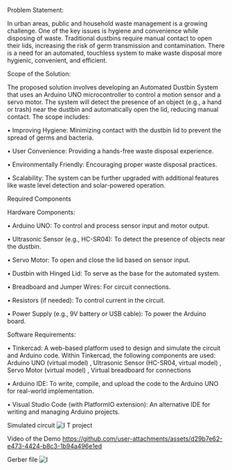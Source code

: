 Problem Statement:

In urban areas, public and household waste management is a growing challenge. One of
the key issues is hygiene and convenience while disposing of waste. Traditional dustbins
require manual contact to open their lids, increasing the risk of germ transmission and
contamination. There is a need for an automated, touchless system to make waste disposal
more hygienic, convenient, and efficient.

Scope of the Solution:

The proposed solution involves developing an Automated Dustbin System that uses
an Arduino UNO microcontroller to control a motion sensor and a servo motor. The
system will detect the presence of an object (e.g., a hand or trash) near the dustbin and
automatically open the lid, reducing manual contact. The scope includes:

• Improving Hygiene: Minimizing contact with the dustbin lid to prevent the
spread of germs and bacteria.

• User Convenience: Providing a hands-free waste disposal experience.

• Environmentally Friendly: Encouraging proper waste disposal practices.

• Scalability: The system can be further upgraded with additional features like
waste level detection and solar-powered operation.

Required Components

Hardware Components:

• Arduino UNO: To control and process sensor input and motor output.

• Ultrasonic Sensor (e.g., HC-SR04): To detect the presence of objects near the
dustbin.

• Servo Motor: To open and close the lid based on sensor input.

• Dustbin with Hinged Lid: To serve as the base for the automated system.

• Breadboard and Jumper Wires: For circuit connections.

• Resistors (if needed): To control current in the circuit.

• Power Supply (e.g., 9V battery or USB cable): To power the Arduino board.

Software Requirements:

• Tinkercad: A web-based platform used to design and simulate the circuit and
Arduino code. Within Tinkercad, the following components are used:
Arduino UNO (virtual model) , Ultrasonic Sensor (HC-SR04, virtual model) , Servo Motor (virtual model) , Virtual breadboard for connections

• Arduino IDE: To write, compile, and upload the code to the Arduino UNO for
real-world implementation.

• Visual Studio Code (with PlatformIO extension): An alternative IDE for
writing and managing Arduino projects.

Simulated circuit
![l T project](https://github.com/user-attachments/assets/7b13b3a4-4eae-4368-9647-ffc369a1cb57)

Video of the Demo 
https://github.com/user-attachments/assets/d29b7e62-e473-4424-b8c3-1b94a496e1ed

Gerber file
![l](https://github.com/user-attachments/assets/df0c2c2f-3594-473b-9121-052f5dbe7fb4)
